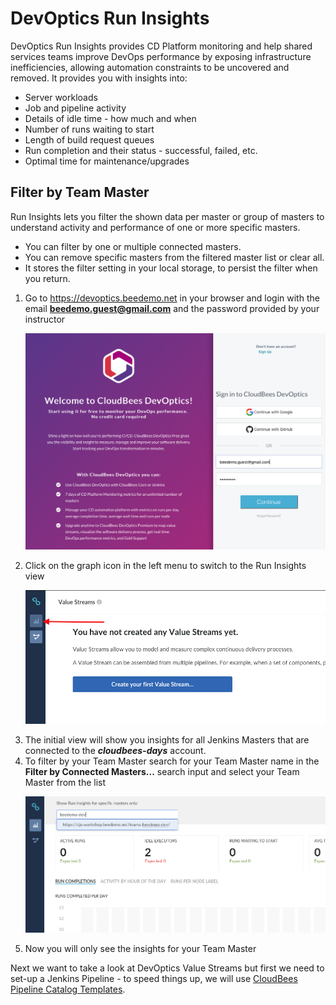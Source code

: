 # DevOptics Run Insights
DevOptics Run Insights provides CD Platform monitoring and help shared services teams improve DevOps performance by exposing infrastructure inefficiencies, allowing automation constraints to be uncovered and removed. It provides you with insights into:

* Server workloads
* Job and pipeline activity
* Details of idle time - how much and when
* Number of runs waiting to start
* Length of build request queues
* Run completion and their status - successful, failed, etc.
* Optimal time for maintenance/upgrades

## Filter by Team Master
Run Insights lets you filter the shown data per master or group of masters to understand activity and performance of one or more specific masters.

* You can filter by one or multiple connected masters.
* You can remove specific masters from the filtered master list or clear all.
* It stores the filter setting in your local storage, to persist the filter when you return.

1. Go to https://devoptics.beedemo.net in your browser and login with the email **beedemo.guest@gmail.com** and the password provided by your instructor <p><img src="img/insights/devoptics_login.png" width=800/>
2. Click on the graph icon in the left menu to switch to the Run Insights view <p><img src="img/insights/insights_view.png" width=800/>
3. The initial view will show you insights for all Jenkins Masters that are connected to the ***cloudbees-days*** account.
4. To filter by your Team Master search for your Team Master name in the **Filter by Connected Masters...** search input and select your Team Master from the list <p><img src="img/insights/insights_filter_by_master_input.png" width=800/>
5. Now you will only see the insights for your Team Master

Next we want to take a look at DevOptics Value Streams but first we need to set-up a Jenkins Pipeline - to speed things up, we will use [CloudBees Pipeline Catalog Templates](./catalog-templates.md).

